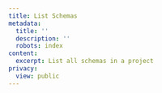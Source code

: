 ```yaml
---
title: List Schemas
metadata:
  title: ''
  description: ''
  robots: index
content:
  excerpt: List all schemas in a project
privacy:
  view: public
---
```


